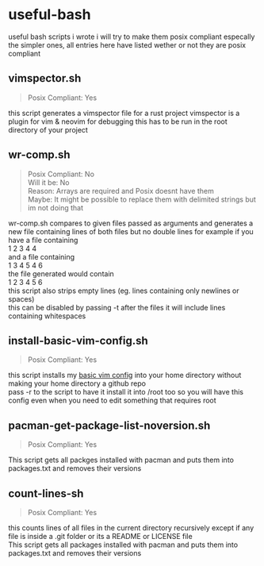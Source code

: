# useful-bash 
useful bash scripts i wrote
i will try to make them posix compliant especally the simpler ones, 
all entries here have listed wether or not they are posix compliant

## vimspector.sh 
> Posix Compliant: Yes  

this script generates a vimspector file for a rust project
vimspector is a plugin for vim & neovim for debugging
this has to be run in the root directory of your project

## wr-comp.sh
> Posix Compliant: No  
> Will it be: No  
> Reason: Arrays are required and Posix doesnt have them  
> Maybe: It might be possible to replace them with delimited strings but im not doing that  

wr-comp.sh compares to given files passed as arguments and generates a new file containing
lines of both files but no double lines for example if you have a file containing  
1 
2 
3 
4 
4  
and a file containing  
1 
3 
4 
5 
4 
6  
the file generated would contain  
1 
2 
3 
4 
5 
6  
this script also strips empty lines (eg. lines containing only newlines or spaces)  
this can be disabled by passing -t after the files it will include lines containing whitespaces  

## install-basic-vim-config.sh
> Posix Compliant: Yes  

this script installs my [basic vim config](https://github.com/coolian1337/basic-vim-config)
into your home directory without making your home directory a github repo  
pass -r to the script to have it install it into /root too so you will have this config even when you need to edit something that requires root  

## pacman-get-package-list-noversion.sh  
> Posix Compliant: Yes  

This script gets all packges installed with pacman and puts them into packages.txt and removes their versions

## count-lines-sh
> Posix Compliant: Yes  

this counts lines of all files in the current directory recursively except if any file is inside a .git folder or its a README or LICENSE file  
This script gets all packages installed with pacman and puts them into packages.txt and removes their versions
